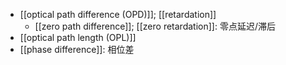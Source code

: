 - [[optical path difference (OPD)]]; [[retardation]]
    - [[zero path difference]]; [[zero retardation]]: 零点延迟/滞后
- [[optical path length (OPL)]]
- [[phase difference]]: 相位差
